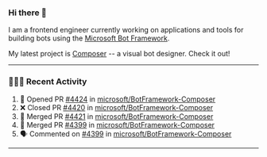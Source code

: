 ### Hi there 👋

I am a frontend engineer currently working on applications and tools for building bots using the [Microsoft Bot Framework](https://dev.botframework.com/).

My latest project is [Composer](https://github.com/microsoft/BotFramework-Composer) -- a visual bot designer. Check it out!

---

### 👨🏻‍💻 Recent Activity

<!--START_SECTION:activity-->
1. 💪 Opened PR [#4424](https://github.com/microsoft/BotFramework-Composer/pull/4424) in [microsoft/BotFramework-Composer](https://github.com/microsoft/BotFramework-Composer)
2. ❌ Closed PR [#4420](https://github.com/microsoft/BotFramework-Composer/pull/4420) in [microsoft/BotFramework-Composer](https://github.com/microsoft/BotFramework-Composer)
3. 🎉 Merged PR [#4421](https://github.com/microsoft/BotFramework-Composer/pull/4421) in [microsoft/BotFramework-Composer](https://github.com/microsoft/BotFramework-Composer)
4. 🎉 Merged PR [#4399](https://github.com/microsoft/BotFramework-Composer/pull/4399) in [microsoft/BotFramework-Composer](https://github.com/microsoft/BotFramework-Composer)
5. 🗣 Commented on [#4399](https://github.com/microsoft/BotFramework-Composer/issues/4399) in [microsoft/BotFramework-Composer](https://github.com/microsoft/BotFramework-Composer)
<!--END_SECTION:activity-->

---

<!--
**a-b-r-o-w-n/a-b-r-o-w-n** is a ✨ _special_ ✨ repository because its `README.md` (this file) appears on your GitHub profile.

Here are some ideas to get you started:

- 🔭 I’m currently working on ...
- 🌱 I’m currently learning ...
- 👯 I’m looking to collaborate on ...
- 🤔 I’m looking for help with ...
- 💬 Ask me about ...
- 📫 How to reach me: ...
- 😄 Pronouns: ...
- ⚡ Fun fact: ...
-->
